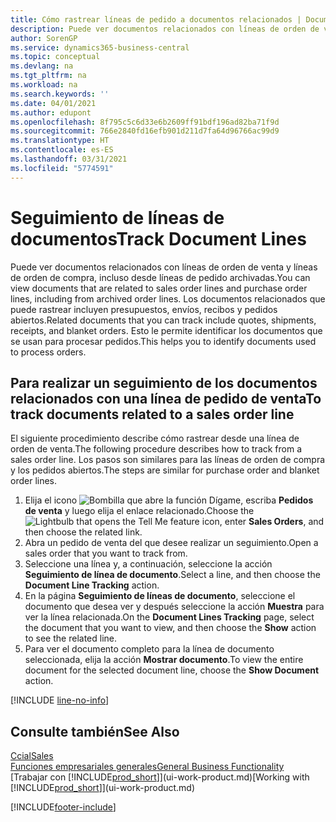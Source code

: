 ```yaml
---
title: Cómo rastrear líneas de pedido a documentos relacionados | Documentos de Microsoft
description: Puede ver documentos relacionados con líneas de orden de venta y líneas de orden de compra, incluso desde líneas de pedido archivadas. Los documentos relacionados que puede rastrear incluyen presupuestos, envíos, recibos y pedidos abiertos. Esto le permite identificar los documentos que se usan para procesar pedidos.
author: SorenGP
ms.service: dynamics365-business-central
ms.topic: conceptual
ms.devlang: na
ms.tgt_pltfrm: na
ms.workload: na
ms.search.keywords: ''
ms.date: 04/01/2021
ms.author: edupont
ms.openlocfilehash: 8f795c5c6d33e6b2609ff91bdf196ad82ba71f9d
ms.sourcegitcommit: 766e2840fd16efb901d211d7fa64d96766ac99d9
ms.translationtype: HT
ms.contentlocale: es-ES
ms.lasthandoff: 03/31/2021
ms.locfileid: "5774591"
---
```

# <a name="track-document-lines"></a><span data-ttu-id="1e3ab-105">Seguimiento de líneas de documentos</span><span class="sxs-lookup"><span data-stu-id="1e3ab-105">Track Document Lines</span></span>
<span data-ttu-id="1e3ab-106">Puede ver documentos relacionados con líneas de orden de venta y líneas de orden de compra, incluso desde líneas de pedido archivadas.</span><span class="sxs-lookup"><span data-stu-id="1e3ab-106">You can view documents that are related to sales order lines and purchase order lines, including from archived order lines.</span></span> <span data-ttu-id="1e3ab-107">Los documentos relacionados que puede rastrear incluyen presupuestos, envíos, recibos y pedidos abiertos.</span><span class="sxs-lookup"><span data-stu-id="1e3ab-107">Related documents that you can track include quotes, shipments, receipts, and blanket orders.</span></span> <span data-ttu-id="1e3ab-108">Esto le permite identificar los documentos que se usan para procesar pedidos.</span><span class="sxs-lookup"><span data-stu-id="1e3ab-108">This helps you to identify documents used to process orders.</span></span>  

## <a name="to-track-documents-related-to-a-sales-order-line"></a><span data-ttu-id="1e3ab-109">Para realizar un seguimiento de los documentos relacionados con una línea de pedido de venta</span><span class="sxs-lookup"><span data-stu-id="1e3ab-109">To track documents related to a sales order line</span></span>
<span data-ttu-id="1e3ab-110">El siguiente procedimiento describe cómo rastrear desde una línea de orden de venta.</span><span class="sxs-lookup"><span data-stu-id="1e3ab-110">The following procedure describes how to track from a sales order line.</span></span> <span data-ttu-id="1e3ab-111">Los pasos son similares para las líneas de orden de compra y los pedidos abiertos.</span><span class="sxs-lookup"><span data-stu-id="1e3ab-111">The steps are similar for purchase order and blanket order lines.</span></span>

1.  <span data-ttu-id="1e3ab-112">Elija el icono ![Bombilla que abre la función Dígame](media/ui-search/search_small.png "Dígame qué desea hacer"), escriba **Pedidos de venta** y luego elija el enlace relacionado.</span><span class="sxs-lookup"><span data-stu-id="1e3ab-112">Choose the ![Lightbulb that opens the Tell Me feature](media/ui-search/search_small.png "Tell me what you want to do") icon, enter **Sales Orders**, and then choose the related link.</span></span>  
2.  <span data-ttu-id="1e3ab-113">Abra un pedido de venta del que desee realizar un seguimiento.</span><span class="sxs-lookup"><span data-stu-id="1e3ab-113">Open a sales order that you want to track from.</span></span>  
3.  <span data-ttu-id="1e3ab-114">Seleccione una línea y, a continuación, seleccione la acción **Seguimiento de línea de documento**.</span><span class="sxs-lookup"><span data-stu-id="1e3ab-114">Select a line, and then choose the **Document Line Tracking** action.</span></span>
4. <span data-ttu-id="1e3ab-115">En la página **Seguimiento de líneas de documento**, seleccione el documento que desea ver y después seleccione la acción **Muestra** para ver la línea relacionada.</span><span class="sxs-lookup"><span data-stu-id="1e3ab-115">On the **Document Lines Tracking** page, select the document that you want to view, and then choose the **Show** action to see the related line.</span></span>
5. <span data-ttu-id="1e3ab-116">Para ver el documento completo para la línea de documento seleccionada, elija la acción **Mostrar documento**.</span><span class="sxs-lookup"><span data-stu-id="1e3ab-116">To view the entire document for the selected document line, choose the **Show Document** action.</span></span>

[!INCLUDE [line-no-info](includes/line-no-info.md)]

## <a name="see-also"></a><span data-ttu-id="1e3ab-117">Consulte también</span><span class="sxs-lookup"><span data-stu-id="1e3ab-117">See Also</span></span>
[<span data-ttu-id="1e3ab-118">Ccial</span><span class="sxs-lookup"><span data-stu-id="1e3ab-118">Sales</span></span>](sales-manage-sales.md)  
[<span data-ttu-id="1e3ab-119">Funciones empresariales generales</span><span class="sxs-lookup"><span data-stu-id="1e3ab-119">General Business Functionality</span></span>](ui-across-business-areas.md)  
<span data-ttu-id="1e3ab-120">[Trabajar con [!INCLUDE[prod_short](includes/prod_short.md)]](ui-work-product.md)</span><span class="sxs-lookup"><span data-stu-id="1e3ab-120">[Working with [!INCLUDE[prod_short](includes/prod_short.md)]](ui-work-product.md)</span></span>


[!INCLUDE[footer-include](includes/footer-banner.md)]